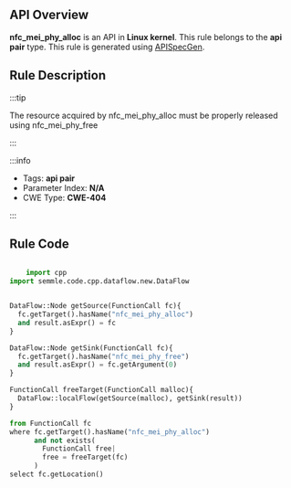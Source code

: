 ---
---


## API Overview
**nfc_mei_phy_alloc** is an API in **Linux kernel**. This rule belongs to the **api pair** type. This rule is generated using [APISpecGen](../../tools/APISpecGen).
## Rule Description

:::tip

The resource acquired by nfc_mei_phy_alloc must be properly released using nfc_mei_phy_free

:::

:::info

- Tags: **api pair**
- Parameter Index: **N/A**
- CWE Type: **CWE-404**

:::

## Rule Code
```python

    import cpp
import semmle.code.cpp.dataflow.new.DataFlow


DataFlow::Node getSource(FunctionCall fc){
  fc.getTarget().hasName("nfc_mei_phy_alloc")
  and result.asExpr() = fc
}

DataFlow::Node getSink(FunctionCall fc){
  fc.getTarget().hasName("nfc_mei_phy_free")
  and result.asExpr() = fc.getArgument(0)
}

FunctionCall freeTarget(FunctionCall malloc){
  DataFlow::localFlow(getSource(malloc), getSink(result))
}

from FunctionCall fc
where fc.getTarget().hasName("nfc_mei_phy_alloc")
      and not exists(
        FunctionCall free| 
        free = freeTarget(fc)
      )
select fc.getLocation()

    
```